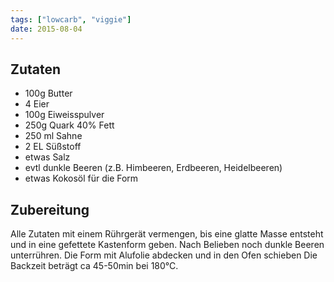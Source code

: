 ```yaml
---
tags: ["lowcarb", "viggie"]
date: 2015-08-04
---
```


## Zutaten
- 100g   Butter
- 4      Eier
- 100g   Eiweisspulver
- 250g   Quark 40% Fett
- 250 ml Sahne
- 2 EL   Süßstoff
- etwas Salz
- evtl dunkle Beeren (z.B. Himbeeren, Erdbeeren, Heidelbeeren)
- etwas Kokosöl für die Form

## Zubereitung
Alle Zutaten mit einem Rührgerät vermengen, bis eine glatte Masse entsteht und in eine gefettete Kastenform geben. Nach Belieben noch dunkle Beeren unterrühren. Die Form mit Alufolie abdecken und in den Ofen schieben
Die Backzeit beträgt ca 45-50min bei 180°C.

